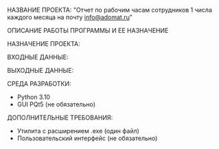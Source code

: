 НАЗВАНИЕ ПРОЕКТА:
"Отчет по рабочим часам сотрудников 1 числа каждого месяца на почту info@adomat.ru"

ОПИСАНИЕ РАБОТЫ ПРОГРАММЫ И ЕЕ НАЗНАЧЕНИЕ


НАЗНАЧЕНИЕ ПРОЕКТА:



ВХОДНЫЕ ДАННЫЕ:



ВЫХОДНЫЕ ДАННЫЕ:



СРЕДА РАЗРАБОТКИ:
- Python 3.10
- GUI PQt5 (не обязательно)


ДОПОЛНИТЕЛЬНЫЕ ТРЕБОВАНИЯ:
- Утилита с расширением .exe (один файл)
- Пользовательский интерфейс (не обязательно)


